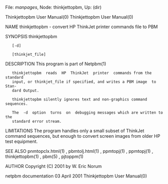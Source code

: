 File: *manpages*,  Node: thinkjettopbm,  Up: (dir)

Thinkjettopbm User Manual(0)                      Thinkjettopbm User Manual(0)



NAME
       thinkjettopbm - convert HP ThinkJet printer commands file to PBM


SYNOPSIS
       thinkjettopbm

       [-d]

       [thinkjet_file]


DESCRIPTION
       This program is part of Netpbm(1)

       thinkjettopbm  reads  HP  ThinkJet  printer  commands from the standard
       input, or thinkjet_file if specified, and writes a PBM image  to  Stan-
       dard Output.

       thinkjettopbm silently ignores text and non-graphics command sequences.

       The  -d  option  turns  on  debugging messages which are written to the
       standard error stream.


LIMITATIONS
       The program handles only a small subset of ThinkJet command  sequences,
       but enough to convert screen images from older HP test equipment.


SEE ALSO
       pnmtopclx.html(1)   ,  pbmtolj.html(1)  ,  ppmtopj(1)  ,  ppmtopj(1)  ,
       thinkjettopbm(1) , pbm(5) , pjtoppm(1)



AUTHOR
       Copyright (C) 2001 by W. Eric Norum



netpbm documentation             03 April 2001    Thinkjettopbm User Manual(0)
